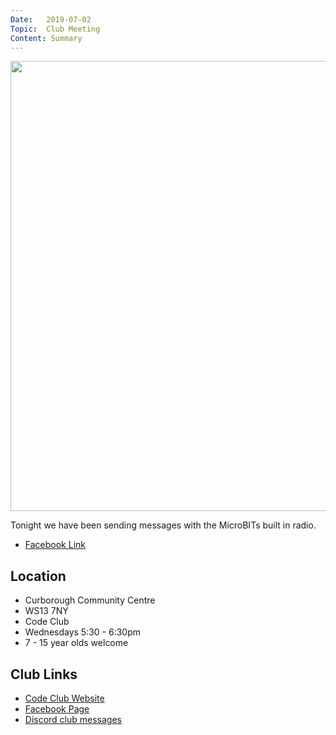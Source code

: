 ```yaml
---
Date:   2019-07-02
Topic:  Club Meeting
Content: Summary
---
```

[<img width="960px" height="720" src="https://scontent.fbhx6-1.fna.fbcdn.net/v/t1.6435-9/66114531_2127370897389999_2461606565208129536_n.jpg?_nc_cat=102&ccb=1-7&_nc_sid=dd63ad&_nc_ohc=kq9sf0xK2zkAX-bOfCs&_nc_ht=scontent.fbhx6-1.fna&edm=AKK4YLsEAAAA&oh=00_AfBRTyKFGOocq4lLk4GEkPHQKQyofAgS1OsDFbeRkabrhw&oe=654E0D22"/>](https://scontent.fbhx6-1.fna.fbcdn.net/v/t1.6435-9/66114531_2127370897389999_2461606565208129536_n.jpg?_nc_cat=102&ccb=1-7&_nc_sid=dd63ad&_nc_ohc=kq9sf0xK2zkAX-bOfCs&_nc_ht=scontent.fbhx6-1.fna&edm=AKK4YLsEAAAA&oh=00_AfBRTyKFGOocq4lLk4GEkPHQKQyofAgS1OsDFbeRkabrhw&oe=654E0D22)

Tonight we have been sending messages with the MicroBITs built in radio.

* [Facebook Link](https://www.facebook.com/1481985248595237/posts/2127372384056517/)

## Location

* Curborough Community Centre
* WS13 7NY
* Code Club
* Wednesdays 5:30 - 6:30pm
* 7 - 15 year olds welcome

## Club Links

* [Code Club Website](https://lichfield-code-club.github.io/)
* [Facebook Page](https://www.facebook.com/LichfieldCoders)
* [Discord club messages](https://discord.gg/szz6xGK)
